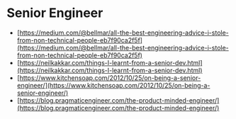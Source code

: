 # Senior Engineer



* [https://medium.com/@bellmar/all-the-best-engineering-advice-i-stole-from-non-technical-people-eb7f90ca2f5f](https://medium.com/@bellmar/all-the-best-engineering-advice-i-stole-from-non-technical-people-eb7f90ca2f5f)
* [https://neilkakkar.com/things-I-learnt-from-a-senior-dev.html](https://neilkakkar.com/things-I-learnt-from-a-senior-dev.html)
* [https://www.kitchensoap.com/2012/10/25/on-being-a-senior-engineer/](https://www.kitchensoap.com/2012/10/25/on-being-a-senior-engineer/)
* [https://blog.pragmaticengineer.com/the-product-minded-engineer/](https://blog.pragmaticengineer.com/the-product-minded-engineer/)


